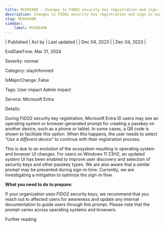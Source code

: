 ```yaml
---
title: MC695490 - Changes to FIDO2 security key registration and sign-in experiences
description: Changes to FIDO2 security key registration and sign-in experiences
slug: MC695490
sidebar:
    label: MC695490
---
```


| Published | Act by | Last updated |
| Dec 04, 2023 |  | Dec 04, 2023 |

EndDateTime: Mar 31, 2024

Severity: normal

Category: stayInformed

IsMajorChange: False

Tags: User impact Admin impact

Service: Microsoft Entra

Details: 

<p>During FIDO2 security key registration, Microsoft Entra ID users may see an operating system or browser-generated prompt for creating a passkey on another device, such as a phone or tablet. In some cases, a QR code is shown to facilitate this option. When this happens, the user needs to select “<i>Use a different device</i>” to continue with their registration process.<br></p><p>This is due to an evolution of the ecosystem resulting in operating system and browser UI changes. For users on Windows 11 23H2, an updated system UI has been enabled to improve user discovery and selection of security keys and other passkey types.  We are also aware that a similar prompt may be presented during sign-in time. Currently, we are investigating a mitigation to optimize the sign-in flow. 
</p><p><b>What you need to do to prepare:</b></p><p>If your organization uses FIDO2 security keys, we recommend that you reach out to affected users for awareness and update any internal documentation to guide users through this prompt. Please note that the prompt varies across operating systems and browsers.&nbsp;</p

## Further reading
